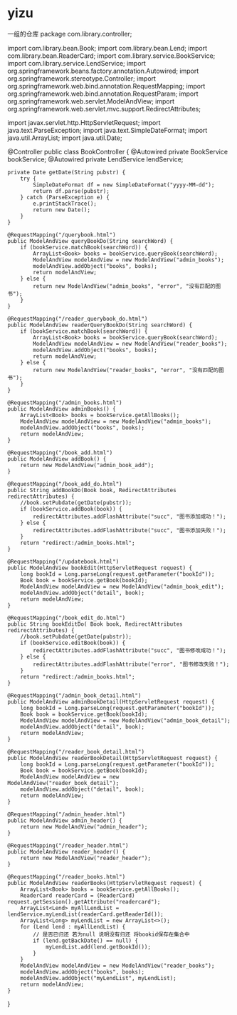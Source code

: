 # yizu
一组的仓库
package com.library.controller;

import com.library.bean.Book;
import com.library.bean.Lend;
import com.library.bean.ReaderCard;
import com.library.service.BookService;
import com.library.service.LendService;
import org.springframework.beans.factory.annotation.Autowired;
import org.springframework.stereotype.Controller;
import org.springframework.web.bind.annotation.RequestMapping;
import org.springframework.web.bind.annotation.RequestParam;
import org.springframework.web.servlet.ModelAndView;
import org.springframework.web.servlet.mvc.support.RedirectAttributes;

import javax.servlet.http.HttpServletRequest;
import java.text.ParseException;
import java.text.SimpleDateFormat;
import java.util.ArrayList;
import java.util.Date;

@Controller
public class BookController {
    @Autowired
    private BookService bookService;
    @Autowired
    private LendService lendService;

    private Date getDate(String pubstr) {
        try {
            SimpleDateFormat df = new SimpleDateFormat("yyyy-MM-dd");
            return df.parse(pubstr);
        } catch (ParseException e) {
            e.printStackTrace();
            return new Date();
        }
    }

    @RequestMapping("/querybook.html")
    public ModelAndView queryBookDo(String searchWord) {
        if (bookService.matchBook(searchWord)) {
            ArrayList<Book> books = bookService.queryBook(searchWord);
            ModelAndView modelAndView = new ModelAndView("admin_books");
            modelAndView.addObject("books", books);
            return modelAndView;
        } else {
            return new ModelAndView("admin_books", "error", "没有匹配的图书");
        }
    }

    @RequestMapping("/reader_querybook_do.html")
    public ModelAndView readerQueryBookDo(String searchWord) {
        if (bookService.matchBook(searchWord)) {
            ArrayList<Book> books = bookService.queryBook(searchWord);
            ModelAndView modelAndView = new ModelAndView("reader_books");
            modelAndView.addObject("books", books);
            return modelAndView;
        } else {
            return new ModelAndView("reader_books", "error", "没有匹配的图书");
        }
    }

    @RequestMapping("/admin_books.html")
    public ModelAndView adminBooks() {
        ArrayList<Book> books = bookService.getAllBooks();
        ModelAndView modelAndView = new ModelAndView("admin_books");
        modelAndView.addObject("books", books);
        return modelAndView;
    }

    @RequestMapping("/book_add.html")
    public ModelAndView addBook() {
        return new ModelAndView("admin_book_add");
    }

    @RequestMapping("/book_add_do.html")
    public String addBookDo(Book book, RedirectAttributes redirectAttributes) {
        //book.setPubdate(getDate(pubstr));
        if (bookService.addBook(book)) {
            redirectAttributes.addFlashAttribute("succ", "图书添加成功！");
        } else {
            redirectAttributes.addFlashAttribute("succ", "图书添加失败！");
        }
        return "redirect:/admin_books.html";
    }

    @RequestMapping("/updatebook.html")
    public ModelAndView bookEdit(HttpServletRequest request) {
        long bookId = Long.parseLong(request.getParameter("bookId"));
        Book book = bookService.getBook(bookId);
        ModelAndView modelAndView = new ModelAndView("admin_book_edit");
        modelAndView.addObject("detail", book);
        return modelAndView;
    }

    @RequestMapping("/book_edit_do.html")
    public String bookEditDo( Book book, RedirectAttributes redirectAttributes) {
        //book.setPubdate(getDate(pubstr));
        if (bookService.editBook(book)) {
            redirectAttributes.addFlashAttribute("succ", "图书修改成功！");
        } else {
            redirectAttributes.addFlashAttribute("error", "图书修改失败！");
        }
        return "redirect:/admin_books.html";
    }

    @RequestMapping("/admin_book_detail.html")
    public ModelAndView adminBookDetail(HttpServletRequest request) {
        long bookId = Long.parseLong(request.getParameter("bookId"));
        Book book = bookService.getBook(bookId);
        ModelAndView modelAndView = new ModelAndView("admin_book_detail");
        modelAndView.addObject("detail", book);
        return modelAndView;
    }

    @RequestMapping("/reader_book_detail.html")
    public ModelAndView readerBookDetail(HttpServletRequest request) {
        long bookId = Long.parseLong(request.getParameter("bookId"));
        Book book = bookService.getBook(bookId);
        ModelAndView modelAndView = new ModelAndView("reader_book_detail");
        modelAndView.addObject("detail", book);
        return modelAndView;
    }

    @RequestMapping("/admin_header.html")
    public ModelAndView admin_header() {
        return new ModelAndView("admin_header");
    }

    @RequestMapping("/reader_header.html")
    public ModelAndView reader_header() {
        return new ModelAndView("reader_header");
    }

    @RequestMapping("/reader_books.html")
    public ModelAndView readerBooks(HttpServletRequest request) {
        ArrayList<Book> books = bookService.getAllBooks();
        ReaderCard readerCard = (ReaderCard) request.getSession().getAttribute("readercard");
        ArrayList<Lend> myAllLendList = lendService.myLendList(readerCard.getReaderId());
        ArrayList<Long> myLendList = new ArrayList<>();
        for (Lend lend : myAllLendList) {
            // 是否已归还 若为null 说明没有归还 将bookid保存在集合中
            if (lend.getBackDate() == null) {
                myLendList.add(lend.getBookId());
            }
        }
        ModelAndView modelAndView = new ModelAndView("reader_books");
        modelAndView.addObject("books", books);
        modelAndView.addObject("myLendList", myLendList);
        return modelAndView;
    }
}
